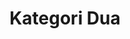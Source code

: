---
layout: archive-categories
title: Kategori Dua
slug: kategori-2
menu: true
submenu: true
order: 2
description: >
  Ini adalah contoh kategori dua (2)
---
